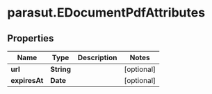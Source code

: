 # parasut.EDocumentPdfAttributes

## Properties
Name | Type | Description | Notes
------------ | ------------- | ------------- | -------------
**url** | **String** |  | [optional] 
**expiresAt** | **Date** |  | [optional] 


